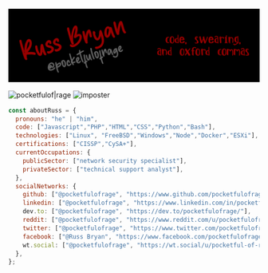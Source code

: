 [![Header](https://raw.githubusercontent.com/pocketfulofrage/pocketfulofrage/master/github_header.png)](https://pocketfulofrage.github.com/)

<!-- ### Hi there 👋 -->

![pocketfulof|rage](https://img.shields.io/badge/pocketfulof-rage-red)
![imposter](https://img.shields.io/badge/imposter%20syndrome-passing-green)

```javascript
const aboutRuss = {
  pronouns: "he" | "him",
  code: ["Javascript","PHP","HTML","CSS","Python","Bash"],
  technologies: ["Linux", "FreeBSD","Windows","Node","Docker","ESXi"],
  certifications: ["CISSP","CySA+"],
  currentOccupations: {
    publicSector: ["network security specialist"],
    privateSector: ["technical support analyst"],
  },
  socialNetworks: {
    github: ["@pocketfulofrage", "https://www.github.com/pocketfulofrage/"],
    linkedin: ["@pocketfulofrage", "https://www.linkedin.com/in/pocketfulofrage/"],
    dev.to: ["@pocketfulofrage", "https://dev.to/pocketfulofrage/"],
    reddit: ["@pocketfulofrage", "https://www.reddit.com/u/pocketfulofrage/"],
    twitter: ["@pocketfulofrage", "https://www.twitter.com/pocketfulofrage/"],
    facebook: ["@Russ Bryan", "https://www.facebook.com/pocketfulofrage/"],
    wt.social: ["@pocketfulofrage", "https://wt.social/u/pocketful-of-rage/"],
  },
};
```

<!--
**pocketfulofrage/pocketfulofrage** is a ✨ _special_ ✨ repository because its `README.md` (this file) appears on your GitHub profile.

Here are some ideas to get you started:

- 🔭 I’m currently working on ...
- 🌱 I’m currently learning ...
- 👯 I’m looking to collaborate on ...
- 🤔 I’m looking for help with ...
- 💬 Ask me about ...
- 📫 How to reach me: ...
- 😄 Pronouns: ...
- ⚡ Fun fact: ...
-->
